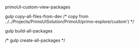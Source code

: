 primoUI-custom-view-packages

 

gulp copy-all-files-from-dev /* copy from ../../Projects/PrimoUISolution/PrimoUI/primo-explore/custom') */

gulp build-all-packages

/* gulp create-all-packages
 */